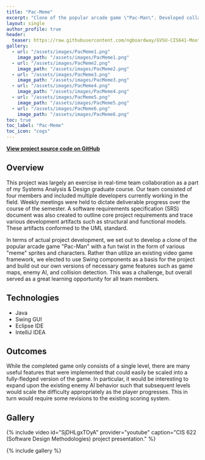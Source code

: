```yaml
---
title: "Pac-Meme"
excerpt: "Clone of the popular arcade game \"Pac-Man\". Developed collaboratively using Java and Swing GUI framework."
layout: single
author_profile: true
header:
  teaser: https://raw.githubusercontent.com/ngboardway/GVSU-CIS641-Moot-Floating-Point/master/images/demo/PacMeme4.PNG
gallery:
  - url: "/assets/images/PacMeme1.png"
    image_path: "/assets/images/PacMeme1.png"
  - url: "/assets/images/PacMeme2.png"
    image_path: "/assets/images/PacMeme2.png"
  - url: "/assets/images/PacMeme3.png"
    image_path: "/assets/images/PacMeme3.png"
  - url: "/assets/images/PacMeme4.png"
    image_path: "/assets/images/PacMeme4.png"
  - url: "/assets/images/PacMeme5.png"
    image_path: "/assets/images/PacMeme5.png"
  - url: "/assets/images/PacMeme6.png"
    image_path: "/assets/images/PacMeme6.png"
toc: true
toc_label: "Pac-Meme"
toc_icon: "cogs"
---
```


**[View project source code on GitHub](https://github.com/ngboardway/GVSU-CIS641-Moot-Floating-Point)**

## Overview

This project was largely an exercise in real-time team collaboration as a part of my Systems Analysis & Design graduate course. Our team consisted of four members and included multiple developers currently working in the field. Weekly meetings were held to dictate deliverable progress over the course of the semester. A software requirements specification (SRS) document was also created to outline core project requirements and trace various development artifacts such as structural and functional models. These artifacts conformed to the UML standard.

In terms of actual project development, we set out to develop a clone of the popular arcade game "Pac-Man" with a fun twist in the form of various "meme" sprites and characters. Rather than utilize an existing video game framework, we elected to use Swing components as a basis for the project and build out our own versions of necessary game features such as game maps, enemy AI, and collision detection. This was a challenge, but overall served as a great learning opportunity for all team members.

## Technologies

* Java
* Swing GUI
* Eclipse IDE
* IntelliJ IDEA

## Outcomes

While the completed game only consists of a single level, there are many useful features that were implemented that could easily be scaled into a fully-fledged version of the game. In particular, it would be interesting to expand upon the existing enemy AI behavior such that subsequent levels would scale the difficulty appropriately as the player progresses. This in turn would require some revisions to the existing scoring system.

## Gallery

{% include video id="SjDHLgxTOyA" provider="youtube" caption="CIS 622 (Software Design Methodologies) project presentation." %}

{% include gallery %}
